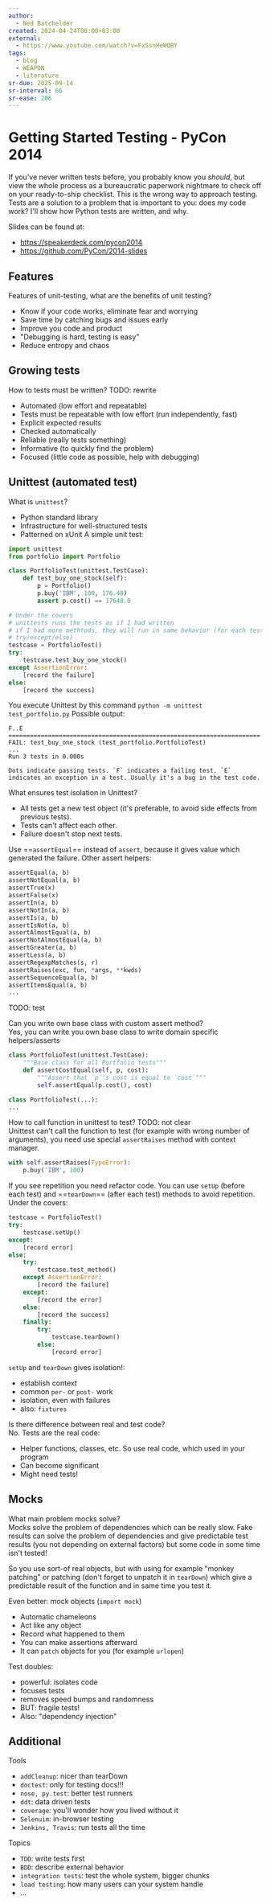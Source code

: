 ```yaml
---
author:
  - Ned Batchelder
created: 2024-04-24T00:00+03:00
external:
  - https://www.youtube.com/watch?v=FxSsnHeWQBY
tags:
  - blog
  - WEAPON
  - literature
sr-due: 2025-09-14
sr-interval: 66
sr-ease: 206
---
```


# Getting Started Testing - PyCon 2014

If you've never written tests before, you probably know you _should_, but view the whole process as a bureaucratic paperwork nightmare to check off on your ready-to-ship checklist. This is the wrong way to approach testing. Tests are a solution to a problem that is important to you: does my code work? I'll show how Python tests are written, and why.

Slides can be found at:

- https://speakerdeck.com/pycon2014
- https://github.com/PyCon/2014-slides

## Features

Features of unit-testing, what are the benefits of unit testing?
<br class="f">
- Know if your code works, eliminate fear and worrying
- Save time by catching bugs and issues early
- Improve you code and product
- "Debugging is hard, testing is easy"
- Reduce entropy and chaos

## Growing tests

How to tests must be written?
TODO: rewrite
<br class="f">
- Automated (low effort and repeatable)
- Tests must be repeatable with low effort (run independently, fast)
- Explicit expected results
- Checked automatically
- Reliable (really tests something)
- Informative (to quickly find the problem)
- Focused (little code as possible, help with debugging)

## Unittest (automated test)

What is `unittest`?
<br class="f">
- Python standard library
- Infrastructure for well-structured tests
- Patterned on xUnit
A simple unit test:
```python
import unittest
from portfolio import Portfolio

class PortfolioTest(unittest.TestCase):
    def test_buy_one_stock(self):
        p = Portfolio()
        p.buy('IBM', 100, 176.48)
        assert p.cost() == 17648.0

# Under the covers
# unittests runs the tests as if I had written
# if I had more methtods, they will run in same behavior (for each test use
# try/except/else)
testcase = PortfolioTest()
try:
    testcase.test_buy_one_stock()
except AssertionError:
    [record the failure]
else:
    [record the success]
```
You execute Unittest by this command `python -m unittest test_portfolio.py` Possible output:
```
F..E
======================================================================
FAIL: test_buy_one_stock (test_portfolio.PortfolioTest)
...
Run 3 tests in 0.000s

Dots indicate passing tests. `F` indicates a failing test. `E` indicates an exception in a test. Usually it's a bug in the test code.
```

What ensures test isolation in Unittest?
<br class="f">
- All tests get a new test object (it's preferable, to avoid side effects from previous tests).
- Tests can't affect each other.
- Failure doesn't stop next tests.

Use ==`assertEqual`== instead of `assert`, because it gives value which generated the failure.
Other assert helpers:
```python
assertEqual(a, b)
assertNotEqual(a, b)
assertTrue(x)
assertFalse(x)
assertIn(a, b)
assertNotIn(a, b)
assertIs(a, b)
assertIsNot(a, b)
assertAlmostEqual(a, b)
assertNotAlmostEqual(a, b)
assertGreater(a, b)
assertLess(a, b)
assertRegexpMatches(s, r)
assertRaises(exc, fun, *args, **kwds)
assertSequenceEqual(a, b)
assertItemsEqual(a, b)
...
```
TODO: test

Can you write own base class with custom assert method?
<br class="f">
Yes, you can write you own base class to write domain specific helpers/asserts
```python
class PortfolioTest(unittest.TestCase):
    """Base class for all Portfolio tests"""
    def assertCostEqual(self, p, cost):
        """Assert that `p`'s cost is equal to `cost`"""
        self.assertEqual(p.cost(), cost)

class PortfolioTest(...):
...
```

How to call function in unittest to test?
TODO: not clear
<br class="f">
Unittest can't call the function to test (for example with wrong number of arguments), you need use special `assertRaises` method with context manager.
```python
with self.assertRaises(TypeError):
    p.buy('IBM', 100)
```

If you see repetition you need refactor code. You can use `setUp` (before each test) and ==`tearDown`== (after each test) methods to avoid repetition.
Under the covers:
```python
testcase = PortfolioTest()
try:
    testcase.setUp()
except:
    [record error]
else:
    try:
        testcase.test_method()
    except AssertionError:
        [record the failure]
    except:
        [record the error]
    else:
        [record the success]
    finally:
        try:
            testcase.tearDown()
        else:
            [record error]
```
`setUp` and `tearDown` gives isolation!:
- establish context
- common `per-` or `post-` work
- isolation, even with failures
- also: `fixtures`

Is there difference between real and test code?
<br class="f">
No. Tests are the real code:
- Helper functions, classes, etc. So use real code, which used in your program
- Can become significant
- Might need tests! <!--SR:!2025-08-04,5,226-->

## Mocks

What main problem mocks solve?
<br class="f">
Mocks solve the problem of dependencies which can be really slow.
Fake results can solve the problem of dependencies and give predictable test results (you not depending on external factors) but some code in some time isn't tested!

So you use sort-of real objects, but with using for example "monkey patching" or patching (don't forget to unpatch it in `tearDown`) which give a predictable result of the function and in same time you test it.

Even better: mock objects (`import mock`)

- Automatic chameleons
- Act like any object
- Record what happened to them
- You can make assertions afterward
- It can `patch` objects for you (for example `urlopen`)

Test doubles:

- powerful: isolates code
- focuses tests
- removes speed bumps and randomness
- BUT: fragile tests!
- Also: "dependency injection"

## Additional

Tools

- `addCleanup`: nicer than tearDown
- `doctest`: only for testing docs!!!
- `nose, py.test`: better test runners
- `ddt`: data driven tests
- `coverage`: you'll wonder how you lived without it
- `Selenuim`: in-browser testing
- `Jenkins, Travis`: run tests all the time

Topics

- `TDD`: write tests first
- `BDD`: describe external behavior
- `integration tests`: test the whole system, bigger chunks
- `load testing`: how many users can your system handle
- ...
